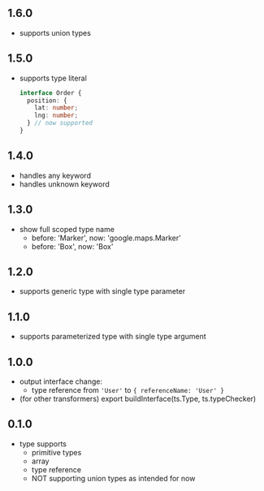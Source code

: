 ## 1.6.0

- supports union types

## 1.5.0

- supports type literal
  ```TypeScript
  interface Order {
    position: {
      lat: number;
      lng: number;
    } // now supported
  }
  ```

## 1.4.0

- handles any keyword
- handles unknown keyword

## 1.3.0

- show full scoped type name
  - before: 'Marker', now: 'google.maps.Marker'
  - before: 'Box', now: 'Box<any>'

## 1.2.0

- supports generic type with single type parameter

## 1.1.0

- supports parameterized type with single type argument

## 1.0.0

- output interface change:
  - type reference from `'User'` to `{ referenceName: 'User' }`
- (for other transformers) export buildInterface(ts.Type, ts.typeChecker)

## 0.1.0

- type supports
  - primitive types
  - array
  - type reference
  - NOT supporting union types as intended for now
